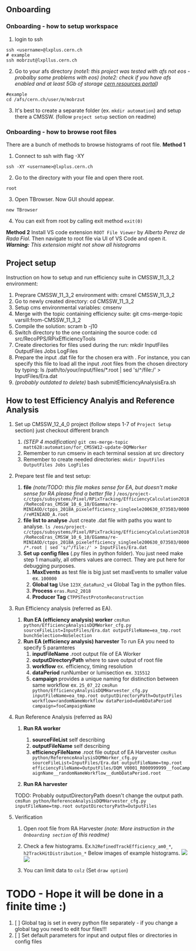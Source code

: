 ## Onboarding
### Onboarding - how to setup workspace 
1. login to ssh 
```
ssh <username>@lxplus.cern.ch
# example
ssh mobrzut@lxpllus.cern.ch
```

2. Go to your afs directory *(note1: this project was tested with afs not eos - probalby some problems with eos)*
*(note2: check if you have afs enabled and at least 5Gb of storage [cern resources portal](https://resources.web.cern.ch/resources/Manage/ListServices.aspx))*

```
#example
cd /afs/cern.ch/user/m/mobrzut
```
3. It's best to create a separate folder (ex. `mkdir automation`) and setup there a CMSSW. (follow `project setup` section on readme)

### Onboarding - how to browse root files
There are a bunch of methods to browse histograms of root file. 
**Method 1**
1. Connect to ssh with flag -XY
```
ssh -XY <username>@lxplus.cern.ch
```

2. Go to the directory with your file and open there root. 
```
root
``` 
3. Open TBrowser. Now GUI should appear. 
```
new TBrowser
```

4. You can exit from root by calling exit method 
```exit(0)```

**Method 2**
Install VS code extension `ROOT File Viewer` by *Alberto Perez de Rada Fiol*. 
Then navigate to root file via UI of VS Code and open it. 
***Warning:** This extension might not show all histograms*
 
## Project setup 
Instruction on how to setup and run efficiency suite in CMSSW_11_3_2 environment:
1. Preprare CMSSW_11_3_2 environment with: cmsrel CMSSW_11_3_2
2. Go to newly created directory: cd CMSSW_11_3_2
3. Setup cms environmental variables: cmsenv
4. Merge with the topic containing efficiency suite: git cms-merge-topic varsill:from-CMSSW_11_3_2
5. Compile the solution: scram b -j10
6. Switch directory to the one containing the source code: cd src/RecoPPS/RPixEfficiencyTools
7. Create directories for files used during the run: mkdir InputFiles OutputFiles Jobs LogFiles
8. Prepare the input .dat file for the chosen era with <era name>. For instance, you can specify this file to load all the input .root files from the chosen directory by typing:
	ls /path/to/your/input/files/*.root | sed 's/^/file:/' > InputFiles/Era<era name>.dat
9. *(probably outdated to delete)* bash submitEfficiencyAnalysisEra.sh <era name>


## How to test Efficiency Analyis and Reference Analysis 
1. Set up CMSSW_12_4_0 project (follow steps 1-7 of `Project Setup` section) just checkout different branch
	1. *(STEP 4 modification)* `git cms-merge-topic matt628:automation/for_CMSSW12-update-DQMWorker`
	2. Remember to run cmsenv in each terminal session at src directory
	3. Remember to create needed directories:
		```mkdir InputFiles OutputFiles Jobs LogFiles```
2. Prepare test file and test setup:
	1. **file** *(note/TODO: this file makes sense for EA, but doesn't make sense for RA please find a better file )* `/eos/project-c/ctpps/subsystems/Pixel/RPixTracking/EfficiencyCalculation2018/ReRecoEras_CMSSW_10_6_10/EGamma/re-MINIAOD/ctpps_2018A_pixelefficiency_singleele200630_073503/0000/reMINIAOD_A.root`
	2. **file list to analyse** Just create .dat file with paths you want to analyse.
	```ls /eos/project-c/ctpps/subsystems/Pixel/RPixTracking/EfficiencyCalculation2018/ReRecoEras_CMSSW_10_6_10/EGamma/re-MINIAOD/ctpps_2018A_pixelefficiency_singleele200630_073503/0000/*.root | sed 's/^/file:/' > InputFiles/Era.dat```
	3. **Set up config files** (.py files in python folder).  You just need make step 1 manually, all others values are correct. They are put here for debugging purposes.  
		1. **MaxEvents** as test file is big just set maxEvents to smaller value ex. `100000`
		2. **Global tag** Use `123X_dataRun2_v4` Global Tag in the python files.
		3. **Process**  `eras.Run2_2018`
		4. **Producer Tag** `CTPPSTestProtonReconstruction`
		
3. Run Efficiency analysis (referred as EA).
	1. **Run EA (efficiency analysis) worker**
		```cmsRun python/EfficiencyAnalysisDQMWorker_cfg.py sourceFileList=InputFiles/Era.dat outputFileName=ea_tmp.root bunchSelection=NoSelection```
	2. **Run EA (efficiency analysis) harvester** To run EA you need to specify 5 paramteres
		1. **inputFileName** .root output file of EA Worker
		2. **outputDirectoryPath** where to save output of root file 
		3. **workflow** ex. efficiency, timing resolution
		4. **dataPeriod** runNumber or lumisection ex. `315512`
		5. **campaign** provides a unique naming for distinction between same workflow ex. `25_07_22`
	```cmsRun python/EfficiencyAnalysisDQMHarvester_cfg.py inputFileName=ea_tmp.root outputDirectoryPath=OutputFiles workflow=randomNameWorkflow dataPeriod=dumbDataPeriod campaign=fooCampaignName```

4. Run Reference Analysis (referred as RA)
	1. **Run RA worker** 
		1. **sourceFileList** self describing
		2. **outputFileName** self describing 
		3. **efficiencyFileName** .root file output of EA Harvester
	```cmsRun python/ReferenceAnalysisDQMWorker_cfg.py sourceFileList=InputFiles/Era.dat outputFileName=tmp.root efficiencyFileName=OutputFiles/DQM_V0001_R000999999__fooCampaignName__randomNameWorkflow__dumbDataPeriod.root```

	2. **Run RA harvester**

	TODO: Probably outputDirectoryPath doesn't change the output path. 
	```cmsRun python/ReferenceAnalysisDQMHarvester_cfg.py inputFileName=tmp.root outputDirectoryPath=OutputFiles```
5. Verification
	1. Open root file from RA Harvester *(note: More instruction in the `Onboarding section` of this readme)*
	2. Check a few histograms. Ex.`h2RefinedTrackEfficiency_am0_*`, `h2TrackHitDistribution_*`
	Below images of example histograms.
	![](ReadmeResources/h2_RefinedTrackEfficiency_example_histogram.png)
	![](ReadmeResources/h2_HitTrackDistribution_example_histogram.png)

	3. You can limit data to `colz` (Set `draw option`) 

# TODO - Hope it will be done in a finite time :)  
1. [ ] Global tag is set in every python file separately - if you change a global tag you need to edit four files!!!
2. [ ] Set default parameters for input and output files or directories in config files  

